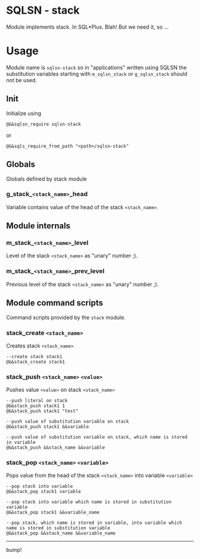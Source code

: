 # SQLSN - stack

Module implements stack. In SQL*Plus. Blah! But we need it, so ...

# Usage

Module name is `sqlsn-stack` so in "applications" written using SQLSN the substitution variables starting with `m_sqlsn_stack` or `g_sqlsn_stack` should not be used.

## Init

Initialize using

````
@&&sqlsn_require sqlsn-stack
````

or

````
@&&sqls_require_from_path "<path>/sqlsn-stack"
````

## Globals

Globals defined by stack module

### g_stack\_`<stack_name>`_head

Variable contains value of the head of the stack `<stack_name>`.

## Module internals

### m_stack\_`<stack_name>`_level

Level of the stack `<stack_name>` as "unary" number ;).

### m_stack\_`<stack_name>`_prev_level

Previous level of the stack `<stack_name>` as "unary" number ;).

## Module command scripts

Command scripts provided by the `stack` module.

### stack_create `<stack_name>`

Creates stack `<stack_name>`

````
--create stack stack1
@&&stack_create stack1
````

### stack_push `<stack_name>` `<value>`

Pushes value `<value>` on stack `<stack_name>`

````
--push literal on stack
@&&stack_push stack1 1
@&&stack_push stack1 "test"

--push value of substitution variable on stack
@&&stack_push stack1 &&variable

--push value of substitution variable on stack, which name is stored in variable
@&&stack_push &&stack_name &&variable
````

### stack_pop `<stack_name>` `<variable>`

Pops value from the head of the stack `<stack_name>` into variable `<variable>`

````
--pop stack into variable
@&&stack_pop stack1 variable

--pop stack into variable which name is stored in substitution variable
@&&stack_pop stack1 &&variable_name

--pop stack, which name is stored in variable, into variable which name is stored in substitution variable
@&&stack_pop &&stack_name &&variable_name
````
---
bump!